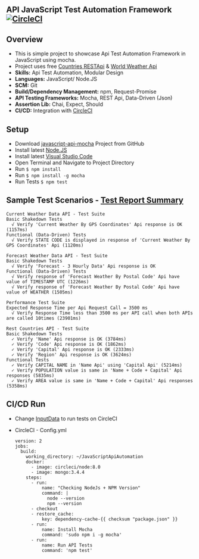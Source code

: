 ## API JavaScript Test Automation Framework [![CircleCI](https://circleci.com/gh/irfanalinoor/javascript-api-mocha/tree/master.svg?style=svg)](https://circleci.com/gh/irfanalinoor/javascript-api-mocha/tree/master)

## Overview
* This is simple project to showcase Api Test Automation Framework in JavaScript using mocha.
* Project uses free [Countries RESTApi](http://restcountries.eu) & [World Weather Api](https://www.weatherbit.io/api)
* **Skills:** Api Test Automation, Modular Design
* **Languages:** JavaScript/ Node.JS
* **SCM:** Git
* **Build/Dependency Management:** npm, Request-Promise
* **API Testing Frameworks:** Mocha, REST Api, Data-Driven (Json)
* **Assertion Lib:** Chai, Expect, Should
* **CI/CD:** Integration with [CircleCI](https://circleci.com/gh/irfanalinoor)

## Setup
* Download [javascript-api-mocha](https://github.com/irfanalinoor/javascript-api-mocha) Project from GitHub
* Install latest [Node.JS](https://nodejs.org/en/download/)
* Install latest [Visual Studio Code](https://code.visualstudio.com/download)
* Open Terminal and Navigate to Project Directory
* Run `$ npm install`
* Run `$ npm install -g mocha`
* Run Tests `$ npm test`

## Sample Test Scenarios - [Test Report Summary](http://htmlpreview.github.io/?https://github.com/irfanalinoor/ApiJavaScriptAutomation/blob/master/mochawesome-report/mochawesome.html)

    Current Weather Data API - Test Suite
    Basic Shakedown Tests
      √ Verify 'Current Weather By GPS Coordinates' Api response is OK (1157ms)
    Functional (Data-Driven) Tests
      √ Verify STATE CODE is displayed in response of 'Current Weather By GPS Coordinates' Api (1120ms)

    Forecast Weather Data API - Test Suite
    Basic Shakedown Tests
      √ Verify 'Forecast - 3 Hourly Data' Api response is OK
    Functional (Data-Driven) Tests
      √ Verify response of 'Forecast Weather By Postal Code' Api have value of TIMESTAMP UTC (1226ms)
      √ Verify response of 'Forecast Weather By Postal Code' Api have value of WEATHER (1505ms)

    Performance Test Suite
    Expected Response Time per Api Request Call = 3500 ms
      √ Verify Response Time less than 3500 ms per API call when both APIs are called 10times (23901ms)

    Rest Countries API - Test Suite
    Basic Shakedown Tests
      ✓ Verify 'Name' Api response is OK (3784ms)
      ✓ Verify 'Code' Api response is OK (1862ms)
      ✓ Verify 'Capital' Api response is OK (2333ms)
      ✓ Verify 'Region' Api response is OK (3624ms)
    Functional Tests
      ✓ Verify CAPITAL NAME in 'Name Api' using 'Capital Api' (5214ms)
      ✓ Verify POPULATION value is same in 'Name + Code + Capital' Api responses (5835ms)
      ✓ Verify AREA value is same in 'Name + Code + Capital' Api responses (5358ms)


## CI/CD Run
- Change [InputData](https://github.com/irfanalinoor/javascript-api-mocha/blob/master/resource/datafile/InputData.json) to run tests on CircleCI

- CircleCI - Config.yml

      version: 2
      jobs:
        build:
          working_directory: ~/JavaScriptApiAutomation
          docker:
            - image: circleci/node:8.0
            - image: mongo:3.4.4
          steps:
            - run:
                name: "Checking NodeJs + NPM Version"
                command: |
                  node --version
                  npm --version
            - checkout
            - restore_cache:
                key: dependency-cache-{{ checksum "package.json" }}
            - run:
                name: Install Mocha
                command: 'sudo npm i -g mocha'
            - run:
                name: Run API Tests
                command: 'npm test'

    
